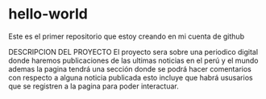 # hello-world
Este es el primer repositorio que estoy creando en mi cuenta de github

DESCRIPCION DEL PROYECTO
El proyecto sera sobre una periodico digital donde haremos publicaciones de las ultimas noticias en el perú y el mundo
ademas la pagina tendrá una sección donde se podrá hacer comentarios con respecto a alguna noticia publicada esto incluye que habrá 
ususarios que se registren a la pagina para poder interactuar.
